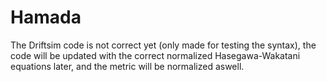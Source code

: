 # Hamada

The Driftsim code is not correct yet (only made for testing the syntax), the code will be updated with the correct normalized Hasegawa-Wakatani equations later, and the metric will be normalized aswell.
